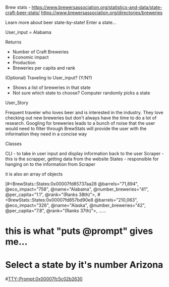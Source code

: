 Brew stats -
https://www.brewersassociation.org/statistics-and-data/state-craft-beer-stats/
https://www.brewersassociation.org/directories/breweries

Learn more about beer state-by-state!
Enter a state...

User_input = Alabama

Returns
  - Number of Craft Breweries
  - Economic impact
  - Production
  - Breweries per capita and rank

  (Optional) Traveling to User_input? (Y/N?)
   - Shows a list of breweries in that state
   - Not sure which state to choose? Computer randomly picks a state

User_Story

Frequent traveler who loves beer and is interested in the industry. They love checking out new breweries but don't always have the time to do a lot of research.
Googling for breweries leads to a bunch of noise that the user would need to filter through
BrewStats will provide the user with the information they need in a concise way


Classes

CLI - to take in user input and display information back to the user
Scraper - this is the scrapper, getting data from the website
States - responsible for hanging on to the information from Scraper


  <!-- @states returns --> it is also an array of objects
  [#<BrewStats::States:0x00007fd85737aa28
  @barrels="71,894",
  @eco_impact="758",
  @name="Alabama",
  @number_breweries="41",
  @per_capita="1.1",
  @rank="(Ranks 38th)">,
 #<BrewStats::States:0x00007fd857bd90e8
  @barrels="210,063",
  @eco_impact="326",
  @name="Alaska",
  @number_breweries="42",
  @per_capita="7.8",
  @rank="(Ranks 37th)">,
  ......

<!-- inside list_choices -->
  # this is what "puts @prompt" gives me...
  # Select a state by it's number Arizona
  #<TTY::Prompt:0x00007fc5c02b2630>
